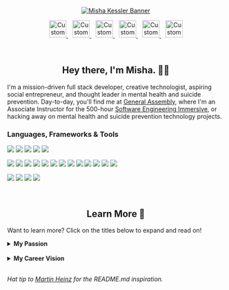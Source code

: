 <p align="center">
  <a href="https://www.mishakessler.com">
  <img src="https://github.com/mishakessler/mishakessler/blob/master/github-banner-v3.gif" alt="Misha Kessler Banner"/>
  </a>
</p>

<p align="center">
  <a style="margin: 0 5px" href="https://www.mishakessler.com">
    <img src="https://imgur.com/PowY5kh.png" alt="Custom Watercolor Portfolio Logo" height="40px"/>
  </a>
  <a style="margin: 0 5px" href="https://www.linkedin.com/in/mishakessler">
    <img src="https://imgur.com/AoH5Wac.png" alt="Custom Watercolor LinkedIn Logo" height="40px"/>
  </a>
  <a style="margin: 0 5px" href="https://angel.co/u/mishakessler">
    <img src="https://imgur.com/leDskxg.png" alt="Custom Watercolor Angel.co Logo" height="40px"/>
  </a>
  <a style="margin: 0 5px" href="http://cofounderslab.com/profile/misha-kessler">
    <img src="https://imgur.com/sPXLXvg.png" alt="Custom Watercolor CoFoundersLab Logo" height="40px"/>
  </a>
  <a style="margin: 0 5px" href="https://www.instagram.com/mishakessler">
    <img src="https://imgur.com/YNTGISb.png" alt="Custom Watercolor Instagram Logo" height="40px"/>
  </a>
  <a style="margin: 0 5px" href="mailto:misha.kessler@gmail.com">
    <img src="https://imgur.com/nHHlXdx.png" alt="Custom Watercolor Email Logo" height="40px"/>
  </a>
</p>

<br>

<h2 align="center">Hey there, I'm Misha. 👋🏻</h2>

I'm a mission-driven full stack developer, creative technologist, aspiring social entrepreneur, and thought leader in mental health and suicide prevention. Day-to-day, you'll find me at [General Assembly](https://generalassemb.ly/), where I'm an Associate Instructor for the 500-hour [Software Engineering Immersive](https://generalassemb.ly/education/software-engineering-immersive/new-york-city), or hacking away on mental health and suicide prevention technology projects.

### Languages, Frameworks & Tools

![](https://img.shields.io/badge/OS-Apple-informational?logo=apple&logoColor=white&color=00bac8)
![](https://img.shields.io/badge/Shell-Zsh-informational?logo=gnu-bash&logoColor=white&color=00bac8)
![](https://img.shields.io/badge/Editor-Visual_Studio_Code-informational?logo=visual-studio-code&logoColor=white&color=00bac8)
![](https://img.shields.io/badge/Software-Adobe_Illustrator-informational?logo=adobe-illustrator&logoColor=white&color=00bac8)
![](https://img.shields.io/badge/Software-Adobe_XD-informational?logo=adobe-xd&logoColor=white&color=00bac8)

![](https://img.shields.io/badge/Language-JavaScript-informational?logo=javascript&logoColor=white&color=00bac8)
![](https://img.shields.io/badge/Runtime-Node.js-informational?logo=node.js&logoColor=white&color=00bac8)
![](https://img.shields.io/badge/Library-React.js-informational?logo=react&logoColor=white&color=00bac8)
![](https://img.shields.io/badge/Framework-Gatsby.js-informational?logo=gatsby&logoColor=white&color=00bac8)
![](https://img.shields.io/badge/Language-CSS-informational?logo=css3&logoColor=white&color=00bac8)
![](https://img.shields.io/badge/Language-Styled_Components-informational?logo=styled-components&logoColor=white&color=00bac8)
![](https://img.shields.io/badge/Language-Component_Libraries-informational?logo=storybook&logoColor=white&color=00bac8)
![](<https://img.shields.io/badge/Language-SQL_(PostgreSQL)-informational?logo=postgresql&logoColor=white&color=00bac8>)
![](<https://img.shields.io/badge/Language-noSQL_(DynamoDB)-informational?logo=MongoDB&logoColor=white&color=00bac8>)
![](https://img.shields.io/badge/Language-Ruby-informational?logo=ruby&logoColor=white&color=00bac8)
![](https://img.shields.io/badge/Framework-Rails-informational?logo=ruby-on-rails&logoColor=white&color=00bac8)
![](https://img.shields.io/badge/Language-PHP-informational?logo=php&logoColor=white&color=00bac8)
![](https://img.shields.io/badge/Framework-WordPress-informational?logo=wordpress&logoColor=white&color=00bac8)

![](https://img.shields.io/badge/Tools-Netlify-informational?logo=netlify&logoColor=white&color=00bac8)
![](https://img.shields.io/badge/Tools-Heroku-informational?logo=heroku&logoColor=white&color=00bac8)
![](https://img.shields.io/badge/Tools-AWS-informational?logo=amazon-aws&logoColor=white&color=00bac8)
![](https://img.shields.io/badge/Tools-Serverless-informational?logo=serverless&logoColor=white&color=00bac8)

<br>

<h2 align="center">Learn More 🔎</h2>

Want to learn more? Click on the titles below to expand and read on!

<details>

<summary><b>My Passion</b></summary>

<br>

In addition to my day-to-day grind, you'll often find me advocating for mental health and suicide prevention, whether that's [speaking at events](https://www.youtube.com/watch?v=yksozo9dUKg) or [with journalists](https://talk.crisisnow.com/behavioral-healthcare-must-be-accessible-to-students/), guiding [policies](https://napolitano.house.gov/media/press-releases/napolitano-katko-hold-transforming-crisis-mental-health-care-briefing), [programs](https://www.sixftover.org/), and [research](https://www.apa.org/depression-guideline/guideline.pdf), [coauthoring op-eds](https://www.azcentral.com/story/opinion/op-ed/2018/06/14/suicide-attempt-depression-lessons/700134002/) and [recommendations for the improvement of crisis intervention services](https://omh.ny.gov/omhweb/resources/publications/suicide-prevention-task-force-report.pdf), [summiting mountains to fundraise for suicide prevention](https://www.facebook.com/donate/1450068458422007/1473012369672974/), or just by personally helping individuals to find the help that's right for them.

</details>

<br>

<details>

<summary><b>My Career Vision</b></summary>

<br>

It's this background that has helped me become intently empathetic to the user and consumer experiences. Because of this, I'm constantly striving to understand the tangible challenges that we face individually and communally, and to subsequently research, learn, and leverage modern technologies to create user-driven solutions.

Ultimately, my goal is to utilize technology to advance the causes and amplify the voices of the advocates, carers, health professionals, scientists, social justice warriors– the people who work tirelessly to lift up the most vulnerable among us– and further their successes in pursuit of their missions.

</details>

<br>

_Hat tip to [Martin Heinz](https://github.com/MartinHeinz) for the README.md inspiration._
